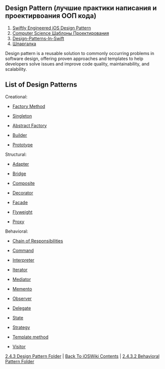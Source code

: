## Design Pattern (лучшие практики написания и проектирвоания ООП кода)

1. [Swiftly Engineered iOS Design Pattern](https://daddycoding.com/design-pattern/)
2. [Computer Science Шаблоны Проектирования](https://www.youtube.com/watch?v=7tXC5ReNRAQ&t=216s&ab_channel=Winderton)
3. [Design-Patterns-In-Swift](https://github.com/ochococo/Design-Patterns-In-Swift)
4. [Шпаргалка](https://habr.com/ru/articles/210288/)

Design pattern is a reusable solution to commonly occurring problems in software design, offering proven approaches and templates to help developers solve issues and improve code quality, maintainability, and scalability.


## List of Design Patterns

Creational:

* [Factory Method](https://daddycoding.com/2023/03/05/factory-method/)

* [Singleton](./2.4.3.3%20Creational/Singleton.md)

* [Abstract Factory](https://daddycoding.com/2023/03/10/abstract-factory/)

* [Builder](https://daddycoding.com/2023/03/11/builder/)

* [Prototype](https://daddycoding.com/2023/03/12/prototype/)

Structural:

* [Adapter](https://daddycoding.com/2023/03/17/adapter/)

* [Bridge](https://daddycoding.com/2023/03/18/bridge/)

* [Composite](https://daddycoding.com/2023/03/19/composite/)

* [Decorator](./2.4.3.4%20Structural/Decorator.md)

* [Facade](https://daddycoding.com/2023/03/21/facade/)

* [Flyweight](https://daddycoding.com/2023/03/22/flyweight/)

* [Proxy](https://daddycoding.com/2023/03/23/proxy/)

Behavioral:

* [Chain of Responsibilities](https://daddycoding.com/2023/04/07/chain-of-responsibilities/)

* [Command](https://daddycoding.com/2023/04/08/command/)

* [Interpreter](https://daddycoding.com/2023/04/17/interpreter/)

* [Iterator](https://daddycoding.com/2023/04/18/iterator/)

* [Mediator](https://daddycoding.com/2023/04/19/4771/)

* [Memento](https://daddycoding.com/2023/04/20/memento/)

* [Observer](https://daddycoding.com/2023/04/21/observer/)

* [Delegate](./2.4.3.2%20Behavioral/Delegate.md)

* [State](./2.4.3.2%20Behavioral/State.md)

* [Strategy](https://daddycoding.com/2023/04/23/strategy/)

* [Template method](https://daddycoding.com/2023/04/24/template-method/)

* [Visitor](https://daddycoding.com/2023/04/25/visitor/)

[2.4.3 Design Pattern Folder](../2.4.3%20DesignPattern/) | [Back To iOSWiki Contents](https://github.com/eldaroid/iOSWiki) | [2.4.3.2 Behavioral Pattern Folder](./2.4.3.2%20Behavioral/)

